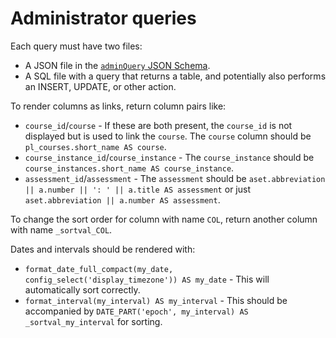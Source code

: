# Administrator queries

Each query must have two files:

- A JSON file in the [`adminQuery` JSON Schema](../schemas/schemas/adminQuery.json).
- A SQL file with a query that returns a table, and potentially also performs an INSERT, UPDATE, or other action.

To render columns as links, return column pairs like:

- `course_id`/`course` - If these are both present, the `course_id` is not displayed but is used to link the `course`. The `course` column should be `pl_courses.short_name AS course`.
- `course_instance_id`/`course_instance` - The `course_instance` should be `course_instances.short_name AS course_instance`.
- `assessment_id`/`assessment` - The `assessment` should be `aset.abbreviation || a.number || ': ' || a.title AS assessment` or just `aset.abbreviation || a.number AS assessment`.

To change the sort order for column with name `COL`, return another column with name `_sortval_COL`.

Dates and intervals should be rendered with:

- `format_date_full_compact(my_date, config_select('display_timezone')) AS my_date` - This will automatically sort correctly.
- `format_interval(my_interval) AS my_interval` - This should be accompanied by `DATE_PART('epoch', my_interval) AS _sortval_my_interval` for sorting.
